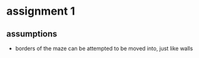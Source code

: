 # assignment 1

## assumptions

- borders of the maze can be attempted to be moved into, just like walls
